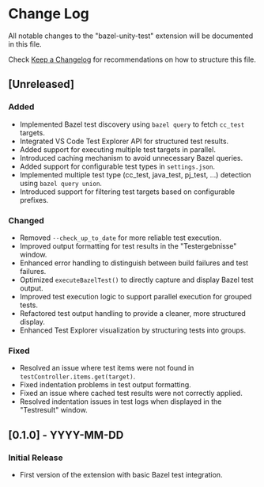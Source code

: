 # Change Log

All notable changes to the "bazel-unity-test" extension will be documented in this file.

Check [Keep a Changelog](http://keepachangelog.com/) for recommendations on how to structure this file.

## [Unreleased]

### Added
- Implemented Bazel test discovery using `bazel query` to fetch `cc_test` targets.
- Integrated VS Code Test Explorer API for structured test results.
- Added support for executing multiple test targets in parallel.
- Introduced caching mechanism to avoid unnecessary Bazel queries.
- Added support for configurable test types in `settings.json`.
- Implemented multiple test type (cc_test, java_test, pj_test, ...) detection using `bazel query union`.
- Introduced support for filtering test targets based on configurable prefixes.

### Changed
- Removed `--check_up_to_date` for more reliable test execution.
- Improved output formatting for test results in the "Testergebnisse" window.
- Enhanced error handling to distinguish between build failures and test failures.
- Optimized `executeBazelTest()` to directly capture and display Bazel test output.
- Improved test execution logic to support parallel execution for grouped tests.
- Refactored test output handling to provide a cleaner, more structured display.
- Enhanced Test Explorer visualization by structuring tests into groups.

### Fixed
- Resolved an issue where test items were not found in `testController.items.get(target)`.
- Fixed indentation problems in test output formatting.
- Fixed an issue where cached test results were not correctly applied.
- Resolved indentation issues in test logs when displayed in the "Testresult" window.

## [0.1.0] - YYYY-MM-DD
### Initial Release
- First version of the extension with basic Bazel test integration.